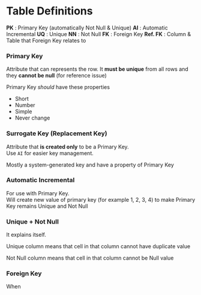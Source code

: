 # Table Definitions
**PK** : Primary Key (automatically Not Null & Unique)
**AI** : Automatic Incremental 
**UQ** : Unique
**NN** : Not Null
**FK** : Foreign Key
**Ref. FK** : Column & Table that Foreign Key relates to

### Primary Key
Attribute that can represents the row. It **must be unique** from all rows and they **cannot be null** (for reference issue)

Primary Key *should* have these properties
- Short
- Number
- Simple
- Never change

### Surrogate Key (Replacement Key)
Attribute that **is created only** to be a Primary Key.<br>
Use `AI` for easier key management.

Mostly a system-generated key and have a property of Primary Key

### Automatic Incremental
For use with Primary Key.<br>
Will create new value of primary key (for example 1, 2, 3, 4) to make Primary Key remains Unique and Not Null

### Unique + Not Null
It explains itself.

Unique column means that cell in that column cannot have duplicate value

Not Null column means that cell in that column cannot be Null value

### Foreign Key
When 
